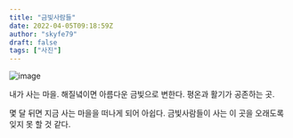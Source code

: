 ```yaml
---
title: "금빛사람들"
date: 2022-04-05T09:18:59Z
author: "skyfe79"
draft: false
tags: ["사진"]
---
```


![image](https://user-images.githubusercontent.com/309935/161721568-a7717d25-6a78-4c47-b113-2c0496ad4a96.jpeg)

내가 사는 마을. 해질녘이면 아름다운 금빛으로 변한다. 평온과 활기가 공존하는 곳. 

몇 달 뒤면 지금 사는 마을을 떠나게 되어 아쉽다. 금빛사람들이 사는 이 곳을 오래도록 잊지 못 할 것 같다.

